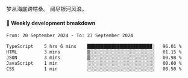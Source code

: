 梦从海底跨枯桑。
阅尽银河风浪。


#### 📝 Weekly development breakdown

<!--START_SECTION:waka-->

```txt
From: 20 September 2024 - To: 27 September 2024

TypeScript    5 hrs 6 mins    ████████████████████████░   96.01 %
HTML          3 mins          ▒░░░░░░░░░░░░░░░░░░░░░░░░   01.15 %
JSON          3 mins          ▒░░░░░░░░░░░░░░░░░░░░░░░░   00.98 %
JavaScript    1 min           ░░░░░░░░░░░░░░░░░░░░░░░░░   00.60 %
CSS           1 min           ░░░░░░░░░░░░░░░░░░░░░░░░░   00.50 %
```

<!--END_SECTION:waka-->



